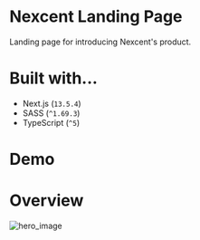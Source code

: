 # Nexcent Landing Page

Landing page for introducing Nexcent's product. 


# Built with...

- Next.js (`13.5.4`)
- SASS (`^1.69.3`)
- TypeScript (`^5`)

# Demo



# Overview

![hero_image](https://github.com/donghhan/nexcent-landing-page/blob/master/markdown-images/hero.gif)